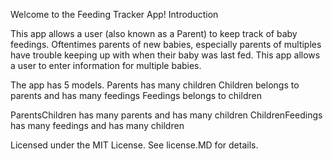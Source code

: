 Welcome to the Feeding Tracker App!
Introduction

This app allows a user (also known as a Parent) to keep track of baby feedings.
Oftentimes parents of new babies, especially parents of multiples have trouble keeping up with when their baby was last fed.
This app allows a user to enter information for multiple babies.

The app has 5 models.
Parents has many children
Children belongs to parents and has many feedings
Feedings belongs to children


ParentsChildren has many parents and has many children
ChildrenFeedings has many feedings and has many children


Licensed under the MIT License. See license.MD for details.
